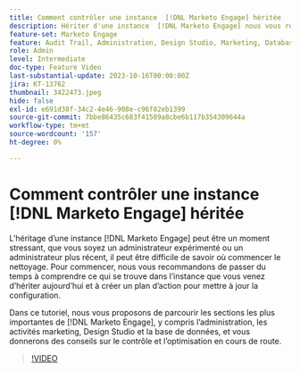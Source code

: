 ```yaml
---
title: Comment contrôler une instance  [!DNL Marketo Engage] héritée
description: Hériter d'une instance  [!DNL Marketo Engage] nous vous recommandons de passer du temps à comprendre ce qui se trouve dans l'instance et à créer un plan d'action pour mettre à jour la configuration. Ce tutoriel couvre les sections les plus importantes de  [!DNL Marketo Engage], y compris l’administration, les activités marketing, Design Studio et la base de données, et vous fournit des conseils sur le contrôle et l’optimisation en cours de route.
feature-set: Marketo Engage
feature: Audit Trail, Administration, Design Studio, Marketing, Database
role: Admin
level: Intermediate
doc-type: Feature Video
last-substantial-update: 2023-10-16T00:00:00Z
jira: KT-13762
thumbnail: 3422473.jpeg
hide: false
exl-id: e691d38f-34c2-4e46-908e-c96f82eb1399
source-git-commit: 7bbe86435c683f41509a8cbe6b117b354309644a
workflow-type: tm+mt
source-wordcount: '157'
ht-degree: 0%

---
```


# Comment contrôler une instance [!DNL Marketo Engage] héritée

L’héritage d’une instance [!DNL Marketo Engage] peut être un moment stressant, que vous soyez un administrateur expérimenté ou un administrateur plus récent, il peut être difficile de savoir où commencer le nettoyage. Pour commencer, nous vous recommandons de passer du temps à comprendre ce qui se trouve dans l’instance que vous venez d’hériter aujourd’hui et à créer un plan d’action pour mettre à jour la configuration.

Dans ce tutoriel, nous vous proposons de parcourir les sections les plus importantes de [!DNL Marketo Engage], y compris l’administration, les activités marketing, Design Studio et la base de données, et vous donnerons des conseils sur le contrôle et l’optimisation en cours de route.

>[!VIDEO](https://video.tv.adobe.com/v/3422473/?learn=on)
